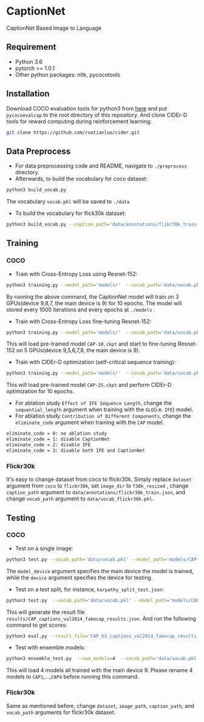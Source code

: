 # CaptionNet
CaptionNet Based Image to Language
## Requirement
- Python 3.6
- pytorch >= 1.0.1
- Other python packages: nltk, pycocotools
## Installation
Download COCO evaluation tools for python3 from [here](https://github.com/ruotianluo/coco-caption) and put `pycocoevalcap` to the root directory of this repository. And clone CIDEr-D tools for reward computing during reinforcement learning:
```bash
git clone https://github.com/ruotianluo/cider.git
```
## Data Preprocess
- For data preprocessing code and README, navigate to `./preprocess` directory.
- Afterwards, to build the vocabulary for coco dataset:
```bash
python3 build_vocab.py
```
The vocabulary `vocab.pkl` will be saved to `./data`
- To build the vocabulary for flick30k dataset:
```bash
python3 build_vocab.py --caption_path='data/annotations/flikr30k_train.json' --threshold=3 --vocab_path='data/vocab_flickr30k.pkl' --dataset='flickr30k'
```
## Training
### COCO
- Train with Cross-Entropy Loss using Resnet-152:
```bash
python3 training.py --model_path='models/'  --vocab_path='data/vocab.pkl' --image_dir='coco_resized'  --crop_size=512  --caption_path='data/annotations/karpathy_split_train.json' --num_epochs=10  --num_layers=2 --batch_size=150 --device=9  --lr=5e-4 --save_step=1000  --save_name='CAP' --model_name='CAP' --lr_decay_rate=0.8  --lr_decay=21 --lr_decay_every=5  --truncate=18  --dataset='coco'  --use_multi_gpu=True --other_device 7 8   
```
By running the above command, the CaptionNet model will train on 3 GPUs(device 9,8,7, the main device is 9) for 10 epochs. The model will stored every 1000 iterations and every epochs at `./models` .
- Train with Cross-Entropy Loss fine-tuning Resnet-152:
```bash
python3 training.py --model_path='models/'  --vocab_path='data/vocab.pkl' --image_dir='coco_resized'  --crop_size=512  --caption_path='data/annotations/karpathy_split_train.json' --num_epochs=15  --num_layers=2 --batch_size=60 --device=9  --pre_device=9  --lr=5e-4 --save_step=1000 --save_name='CAP' --model_name='CAP --lr_decay_rate=0.8  --lr_decay=21 --lr_decay_every=5  --truncate=18  --dataset='coco'  --use_multi_gpu=True --other_device 5 6 7 8    --load_pre_model=True  --pre_model='CAP-10.ckpt'  --cnn_fine_tune=True --lr_cnn=1e-5  --fine_tune_start_layer=5  
```
This will load pre-trained model `CAP-10.ckpt` and start to fine-tuning Resnet-152 on 5 GPUs(device 9,5,6,7,8, the main device is 9).
- Train with CIDEr-D optimization (self-critical sequence training):
```bash
python3 training.py --model_path='models/'  --vocab_path='data/vocab.pkl' --image_dir='coco_resized'  --crop_size=512  --caption_path='data/annotations/karpathy_split_train.json' --num_epochs=10  --num_layers=2 --batch_size=150 --device=9  --pre_device=9  --lr=5e-5 --save_step=1000 --save_name='CAP' --model_name='CAP --lr_decay_rate=0.8  --lr_decay=26 --lr_decay_every=5  --truncate=18  --dataset='coco'  --use_multi_gpu=True --other_device 7 8    --load_pre_model=True  --pre_model='CAP-25.ckpt' --SCST='t' --disable_dropout='t' --clip=0.1
```
This will load pre-trained model `CAP-25.ckpt` and perform CIDEr-D optimization for 10 epochs.
- For ablation study `Effect of IFE Sequence Length`, change the `sequential_length` argument when training with the `GLO`(i.e. `IFE`) model.
- For ablation study `Contribution of Different Components`, change the `eliminate_code` argument when training with the `CAP` model. 
```bash
eliminate_code = 0: no ablation study
eliminate_code = 1: disable CaptionNet
eliminate_code = 2: disable IFE
eliminate_code = 3: disable both IFE and CaptionNet
```
### Flickr30k
It's easy to change dataset from coco to flickr30k. Simply replace `dataset` argument from `coco` to `flickr30k`, set `image_dir` to `f30k_resized` , change `caption_path` argument to `data/annotations/flickr30k_train.json`, and change `vocab_path` argument to `data/vocab_flickr30k.pkl`.
## Testing
### COCO
- Test on a single image:
```bash
python3 test.py --vocab_path='data/vocab.pkl' --model_path='models/CAP-35.ckpt'  --image_path='sample_picture.jpg'   --eval=0 --beam_size=3  --device=0  --model_device=9  --model_name='CAP' --image_size=512 
```
The `model_device` argument specifies the main device the model is trained, while the `device` argument specifies the device for testing.
- Test on a test split, for instance, `karpathy_split_test.json`:
```bash
python3 test.py  --vocab_path='data/vocab.pkl' --model_path="models/CAP-35.ckpt"  --caption_path='data/annotations/karpathy_split_test.json'  --result_path='results'  --image_path='coco_resized'  --result_name='CAP' --eval=1 --beam_size=3  --device=0  --model_device=9   --model_name='CAP' --image_size=512 
```
This will generate the result file `results/CAP_captions_val2014_fakecap_results.json`. And run the following command to get scores:
```bash
python3 eval.py --result_file='CAP_b3_captions_val2014_fakecap_results.json' --ann_file="data/annotations/karpathy_split_test.json" --result_path='results'
```
- Test with ensemble models:
```bash
python3 ensemble_test.py  --num_models=4  --vocab_path='data/vocab.pkl' --model_path="models/"  --caption_path="data/annotations/karpathy_split_test.json"  --result_path='results'  --image_path='coco_resized'  --result_name='CAP'  --beam_size=3  --device=0  --model_name="CAP" --save_name="CAP" --image_size=512  --model_device 9 9 9 9
```
This will load 4 models all trained with the main device 9. Please rename 4 models to `CAP1`,...,`CAP4` before running this command.
### Flickr30k
Same as mentioned before, change `dataset`, `image_path`, `caption_path`, and `vocab_path` arguments for flickr30k dataset.